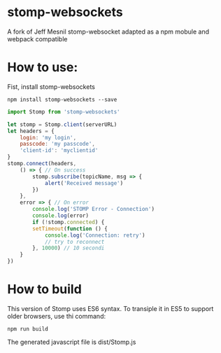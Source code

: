 # stomp-websockets

A fork of Jeff Mesnil stomp-websocket adapted as a npm mobule and webpack compatible

# How to use:

Fist, install stomp-websockets 

```
npm install stomp-websockets --save
```


```javascript
import Stomp from 'stomp-websockets'

let stomp = Stomp.client(serverURL)
let headers = {
    login: 'my login',
    passcode: 'my passcode',
    'client-id': 'myclientid'
}
stomp.connect(headers,
    () => { // On success
        stomp.subscribe(topicName, msg => {
            alert('Received message')
        })
    },
    error => { // On error
        console.log('STOMP Error - Connection')
        console.log(error)
        if (!stomp.connected) {
        setTimeout(function () {
            console.log('Connection: retry')
            // try to reconnect
        }, 10000) // 10 secondi
    }
})
```




# How to build

This version of Stomp uses ES6 syntax. To transiple it in ES5 to support older browsers, use thi command:

```
npm run build
```
The generated javascript file is dist/Stomp.js